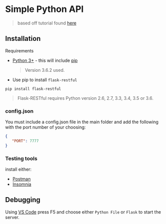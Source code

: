 # Simple Python API
> based off tutorial found [here](https://codeburst.io/this-is-how-easy-it-is-to-create-a-rest-api-8a25122ab1f3)

## Installation

Requirements
- [Python 3+](https://www.python.org/downloads/) - this will include [pip](https://pip.pypa.io/en/stable/installing/) 

   > Version 3.6.2 used.

- Use pip to install ```flask-restful```
```
pip install flask-restful
```
   > Flask-RESTful requires Python version 2.6, 2.7, 3.3, 3.4, 3.5 or 3.6.

### config.json
You must include a config.json file in the main folder and add the following with the port number of your choosing:
```json
{
   "PORT": 7777
}
```
### Testing tools
install either:
- [Postman](https://www.getpostman.com/)
- [Insomnia](https://insomnia.rest/)

## Debugging
Using [VS Code](https://code.visualstudio.com/download) press F5 and choose either ```Python File``` or ```Flask``` to start the server.